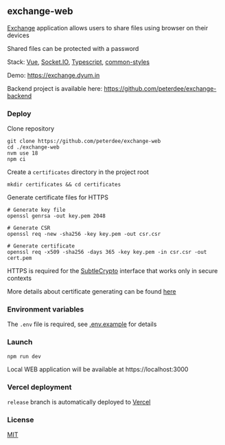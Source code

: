 ## exchange-web

[Exchange](https://exchange.dyum.in) application allows users to share files using browser on their devices

Shared files can be protected with a password

Stack: [Vue](https://vuejs.org), [Socket.IO](https://www.npmjs.com/package/socket.io-client), [Typescript](https://www.typescriptlang.org), [common-styles](https://github.com/julyskies/common-styles)

Demo: https://exchange.dyum.in

Backend project is available here: https://github.com/peterdee/exchange-backend

### Deploy

Clone repository

```shell script
git clone https://github.com/peterdee/exchange-web
cd ./exchange-web
nvm use 18
npm ci
```

Create a `certificates` directory in the project root

```shell script
mkdir certificates && cd certificates
```

Generate certificate files for HTTPS

```shell script
# Generate key file
openssl genrsa -out key.pem 2048

# Generate CSR
openssl req -new -sha256 -key key.pem -out csr.csr

# Generate certificate
openssl req -x509 -sha256 -days 365 -key key.pem -in csr.csr -out cert.pem
```

HTTPS is required for the [SubtleCrypto](https://developer.mozilla.org/en-US/docs/Web/API/SubtleCrypto) interface that works only in secure contexts

More details about certificate generating can be found [here](https://msol.io/blog/tech/create-a-self-signed-ssl-certificate-with-openssl)

### Environment variables

The `.env` file is required, see [.env.example](./.env.example) for details

### Launch

```shell script
npm run dev
```

Local WEB application will be available at https://localhost:3000

### Vercel deployment

`release` branch is automatically deployed to [Vercel](https://vercel.com)

### License

[MIT](./LICENSE.md)
